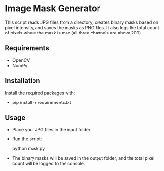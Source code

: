 # Image Mask Generator

This script reads JPG files from a directory, creates binary masks based on pixel intensity, and saves the masks as PNG files. It also logs the total count of pixels where the mask is max (all three channels are above 200).

## Requirements
- OpenCV
- NumPy
  
## Installation
Install the required packages with:

- pip install -r requirements.txt


## Usage

- Place your JPG files in the input folder.

- Run the script:

  python mask.py

- The binary masks will be saved in the output folder, and the total pixel count will be logged to the console.
